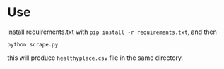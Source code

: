 # Use
install requirements.txt with `pip install -r requirements.txt`, and then

    python scrape.py

this will produce `healthyplace.csv` file in the same directory.
